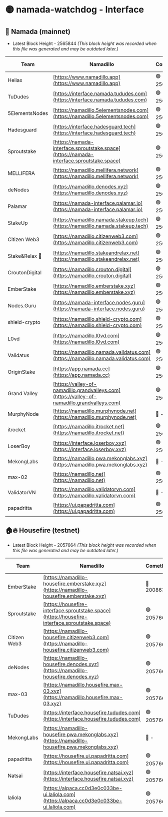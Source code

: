 # 🟡 namada-watchdog - Interface

## 🚀 Namada (mainnet)
- Latest Block Height - 2565844 *(This block height was recorded when this file was generated and may be outdated later.)*

| Team | Namadillo | CometBFT | Indexer | MASP Indexer |
|-|-|-|-|-|
| Heliax | [https://www.namadillo.app](https://www.namadillo.app) | 🟢 2565825 | 🟢 2565825 | 🟢 2565824 |
| TuDudes | [https://interface.namada.tududes.com](https://interface.namada.tududes.com) | 🟢 2565825 | 🟢 2565825 | 🟢 2565825 |
| 5ElementsNodes | [https://namadillo.5elementsnodes.com](https://namadillo.5elementsnodes.com) | 🟢 2565825 | 🟢 2565825 | 🟢 2565825 |
| Hadesguard | [https://interface.hadesguard.tech](https://interface.hadesguard.tech) | 🟢 2565826 | 🟢 2565826 | 🟢 2565826 |
| Sproutstake | [https://namada-interface.sproutstake.space](https://namada-interface.sproutstake.space) | 🟢 2565826 | 🔴 2513702 | 🔴 - |
| MELLIFERA | [https://namadillo.mellifera.network](https://namadillo.mellifera.network) | 🟢 2565829 | 🟢 2565829 | 🟢 2565829 |
| deNodes | [https://namadillo.denodes.xyz](https://namadillo.denodes.xyz) | 🟢 2565829 | 🟢 2565829 | 🟢 2565829 |
| Palamar | [https://namada-interface.palamar.io](https://namada-interface.palamar.io) | 🟢 2565830 | 🟢 2565830 | 🟢 2565830 |
| StakeUp | [https://namadillo.namada.stakeup.tech](https://namadillo.namada.stakeup.tech) | 🟢 2565831 | 🟢 2565830 | 🟢 2565830 |
| Citizen Web3 | [https://namadillo.citizenweb3.com](https://namadillo.citizenweb3.com) | 🟢 2565831 | 🟢 2565831 | 🟢 2565831 |
| Stake&Relax 🦥 | [https://namadillo.stakeandrelax.net](https://namadillo.stakeandrelax.net) | 🟢 2565832 | 🟢 2565832 | 🟢 2565831 |
| CroutonDigital | [https://namadillo.crouton.digital](https://namadillo.crouton.digital) | 🟢 2565832 | 🟢 2565832 | 🟢 2565832 |
| EmberStake | [https://namadillo.emberstake.xyz](https://namadillo.emberstake.xyz) | 🟢 2565833 | 🟢 2565833 | 🟢 2565832 |
| Nodes.Guru | [https://namada-interface.nodes.guru](https://namada-interface.nodes.guru) | 🟢 2565833 | 🟢 2565833 | 🟢 2565833 |
| shield-crypto | [https://namadillo.shield-crypto.com](https://namadillo.shield-crypto.com) | 🟢 2565834 | 🟢 2565834 | 🟢 2565834 |
| L0vd | [https://namadillo.l0vd.com](https://namadillo.l0vd.com) | 🟢 2565835 | 🟢 2565834 | 🟢 2565834 |
| Validatus | [https://namadillo.namada.validatus.com](https://namadillo.namada.validatus.com) | 🟢 2565835 | 🟢 2565835 | 🟢 2565835 |
| OriginStake | [https://app.namada.cc](https://app.namada.cc) | 🟢 2565836 | 🟢 2565836 | 🟢 2565836 |
| Grand Valley | [https://valley-of-namadillo.grandvalleys.com](https://valley-of-namadillo.grandvalleys.com) | 🟢 2565836 | 🟢 2565836 | 🟢 2565836 |
| MurphyNode | [https://namadillo.murphynode.net](https://namadillo.murphynode.net) | 🔴 - | 🔴 - | 🔴 - |
| itrocket | [https://namadillo.itrocket.net](https://namadillo.itrocket.net) | 🟢 2565839 | 🟢 2565839 | 🟢 2565839 |
| LoserBoy | [https://interface.loserboy.xyz](https://interface.loserboy.xyz) | 🟢 2565839 | 🟢 2565839 | 🟢 2565839 |
| MekongLabs | [https://namadillo.pwa.mekonglabs.xyz](https://namadillo.pwa.mekonglabs.xyz) | 🔴 - | 🔴 - | 🔴 - |
| max-02 | [https://namadillo.net](https://namadillo.net) | 🟢 2565841 | 🟢 2565841 | 🟢 2565841 |
| ValidatorVN | [https://namadillo.validatorvn.com](https://namadillo.validatorvn.com) | 🔴 - | 🔴 - | 🔴 - |
| papadritta | [https://ui.papadritta.com](https://ui.papadritta.com) | 🟢 2565844 | 🟢 2565844 | 🟢 2565843 |

## 🏠🔥 Housefire (testnet)
- Latest Block Height - 2057664 *(This block height was recorded when this file was generated and may be outdated later.)*

| Team | Namadillo | CometBFT | Indexer | MASP Indexer |
|-|-|-|-|-|
| EmberStake | [https://namadillo-housefire.emberstake.xyz](https://namadillo-housefire.emberstake.xyz) | 🔴 2008636 | 🔴 - | 🔴 - |
| Sproutstake | [https://housefire-interface.sproutstake.space](https://housefire-interface.sproutstake.space) | 🟢 2057660 | 🟢 2057660 | 🟢 2057659 |
| Citizen Web3 | [https://namadillo-housefire.citizenweb3.com](https://namadillo-housefire.citizenweb3.com) | 🟢 2057660 | 🟢 2057660 | 🟢 2057660 |
| deNodes | [https://namadillo-housefire.denodes.xyz](https://namadillo-housefire.denodes.xyz) | 🟢 2057660 | 🟢 2057660 | 🟢 2057661 |
| max-03 | [https://namadillo.housefire.max-03.xyz](https://namadillo.housefire.max-03.xyz) | 🟢 2057661 | 🟢 2057661 | 🟢 2057661 |
| TuDudes | [https://interface.housefire.tududes.com](https://interface.housefire.tududes.com) | 🟢 2057661 | 🟢 2057661 | 🟢 2057661 |
| MekongLabs | [https://namadillo-housefire.pwa.mekonglabs.xyz](https://namadillo-housefire.pwa.mekonglabs.xyz) | 🔴 - | 🔴 - | 🔴 - |
| papadritta | [https://housefire.ui.papadritta.com](https://housefire.ui.papadritta.com) | 🟢 2057663 | 🟢 2057663 | 🟢 2057663 |
| Natsai | [https://interface.housefire.natsai.xyz](https://interface.housefire.natsai.xyz) | 🟢 2057663 | 🟢 2057663 | 🟢 2057664 |
| laliola | [https://alpaca.cc0d3e0c033be-ui.laliola.com](https://alpaca.cc0d3e0c033be-ui.laliola.com) | 🟢 2057664 | 🟢 2057664 | 🟢 2057664 |

